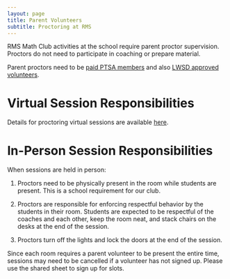 ```yaml
---
layout: page
title: Parent Volunteers
subtitle: Proctoring at RMS
---
```


RMS Math Club activities at the school require parent proctor supervision. Proctors do not need to participate in coaching or prepare material.

Parent proctors need to be <a href="https://rmsptsa.org/Packet/Join" target="_blank">paid PTSA members</a> and also
<a href="https://www.lwsd.org/get-involved/volunteering-in-lwsd" target="_blank">LWSD approved volunteers</a>.

# Virtual Session Responsibilities

Details for proctoring virtual sessions are available [here](/proctoring).

# In-Person Session Responsibilities

When sessions are held in person:

1. Proctors need to be physically present in the room while students are present. This is a school requirement for our club.

2. Proctors are responsible for enforcing respectful behavior by the students in their room. Students are expected to be 
respectful of the coaches and each other, keep the room neat, and stack chairs on the desks at the end of the session.

3. Proctors turn off the lights and lock the doors at the end of the session.

Since each room requires a parent volunteer to be present the entire time, sessions may need to be cancelled if a volunteer 
has not signed up. Please use the shared sheet to sign up for slots.
